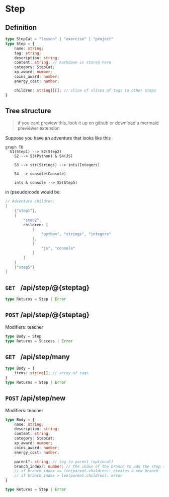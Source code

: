 # Step
## Definition
```ts
type StepCat = "lesson" | "exercise" | "project"
type Step = {
    name: string;
    tag: string;
    description: string;
    content: string; // markdown is stored here
    category: StepCat;
    xp_award: number;
    coins_award: number;
    energy_cost: number;

    children: string[][]; // slice of slices of tags to other Steps
}
```

## Tree structure
> if you cant preview this, look it up on github or download a mermaid previewer extension

Suppose you have an adventure that looks like this
```mermaid
graph TD
  S1(Step1) --> S2(Step2)
	S2 --> S3(Python) & S4(JS)

	S3 --> str(Strings) --> ints(Integers)

	S4 --> console(Console)
	
	ints & console --> S5(Step5)
```
in (pseudo)code would be:
```go
// Adventure children:
[
    {"step1"},
    {
        "step2", 
        children: [
            [
                "python", "strings", "integers"
            ],
            [
                "js", "console"
            ]
        ]
    }
    {"step5"}
]
```


## `GET ` /api/step/@{steptag}
```ts
type Returns = Step | Error
```

## `POST` /api/step/@{steptag}
Modifiers: teacher
```ts
type Body = Step
type Returns = Success | Error
```

## `GET ` /api/step/many
```ts
type Body = {
    items: string[]; // array of tags
}
type Returns = Step | Error
```

## `POST` /api/step/new
Modifiers: teacher
```ts
type Body = {
    name: string;
    description: string;
    content: string;
    category: StepCat;
    xp_award: number;
    coins_award: number;
    energy_cost: number;

    parent?: string; // tag to parent (optional)
    branch_index?: number; // the index of the branch to add the step to (optional)
    // if branch_index == len(parent.children): creates a new branch
    // if branch_index > len(parent.children): error
}

type Returns = Step | Error
```
